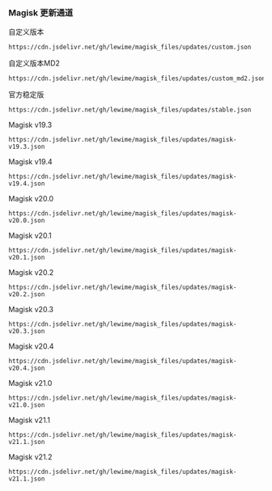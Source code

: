 ### Magisk 更新通道

自定义版本
```
https://cdn.jsdelivr.net/gh/lewime/magisk_files/updates/custom.json
```
自定义版本MD2
```
https://cdn.jsdelivr.net/gh/lewime/magisk_files/updates/custom_md2.json
```
官方稳定版
```
https://cdn.jsdelivr.net/gh/lewime/magisk_files/updates/stable.json
```
Magisk v19.3
```
https://cdn.jsdelivr.net/gh/lewime/magisk_files/updates/magisk-v19.3.json
```
Magisk v19.4
```
https://cdn.jsdelivr.net/gh/lewime/magisk_files/updates/magisk-v19.4.json
```
Magisk v20.0
```
https://cdn.jsdelivr.net/gh/lewime/magisk_files/updates/magisk-v20.0.json
```
Magisk v20.1
```
https://cdn.jsdelivr.net/gh/lewime/magisk_files/updates/magisk-v20.1.json
```
Magisk v20.2
```
https://cdn.jsdelivr.net/gh/lewime/magisk_files/updates/magisk-v20.2.json
```
Magisk v20.3
```
https://cdn.jsdelivr.net/gh/lewime/magisk_files/updates/magisk-v20.3.json
```
Magisk v20.4
```
https://cdn.jsdelivr.net/gh/lewime/magisk_files/updates/magisk-v20.4.json
```
Magisk v21.0
```
https://cdn.jsdelivr.net/gh/lewime/magisk_files/updates/magisk-v21.0.json
```
Magisk v21.1
```
https://cdn.jsdelivr.net/gh/lewime/magisk_files/updates/magisk-v21.1.json
```
Magisk v21.2
```
https://cdn.jsdelivr.net/gh/lewime/magisk_files/updates/magisk-v21.1.json
```